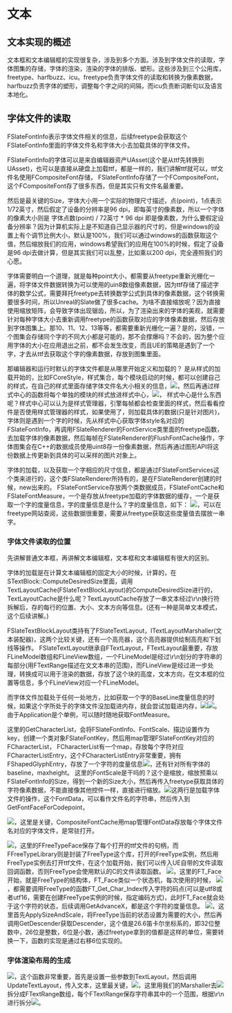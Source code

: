 # 文本

## 文本实现的概述
文本框和文本编辑框的实现很复杂，涉及到多个方面。涉及到字体文件的读取，字体图集的存储，字体的渲染，渲染的字体的排版、塑形。这些涉及到三个公用库，freetype、harfbuzz、icu。freetype负责字体文件的读取和转换为像素数据，harfbuzz负责字体的塑形，调整每个字之间的间隔，而icu负责断词断句以及语言本地化。

## 字体文件的读取
FSlateFontInfo表示字体文件相关的信息，后续freetype会获取这个FSlateFontInfo里面的字体文件名和字体大小去加载具体的字体文件。

FSlateFontInfo的字体可以是来自编辑器资产UAsset(这个是从ttf先转换到UAsset)，也可以是直接从硬盘上加载ttf，都是一样的，我们讲解ttf就可以，ttf文件名使用FCompositeFont存储，
FSlateFontInfo存储了一个FCompositeFont，这个FCompositeFont存了很多东西，但是其实只有文件名最重要。

然后是最关键的Size，字体大小用一个实际的物理尺寸描述，点(point)，1点表示1/72英寸，然后假定了设备的分辨率是96 dpi，即每英寸的像素数，所以一个字体的像素大小则是
字体点数(point) / 72英寸 * 96 dpi 即是像素数，为什么要假定设备分辨率？因为计算机实际上是不知道自己显示器的尺寸的，但是windows的设置上有个调节比例大小，默认是100%，我们可以通过windows的函数获取这个值，然后缩放我们的应用，windows希望我们的应用在100%的时候，假定了设备是96 dpi去做计算，但是其实我们可以乱整，比如乘以200 dpi，完全遵照我们的心愿。

字体需要明白一个道理，就是每种point大小，都需要从freetype重新光栅化一遍，将字体文件数据转换为可以使用的uin8数组像素数据，因为ttf存储了描述字体的数学公式，需要拜托freetype去转换数学公式到具体的像素数据，这个转换需要很多时间，所以Unreal的Slate做了很多cache。为啥不直接缩放呢？因为直接使用缩放矩阵，会导致字体出现锯齿，所以，为了渲染出来的字体的美观，就需要针对每种字体大小去重新调用freetype的函数获取对应的字体像素数据，然后存放到字体图集上。那10、11、12、13等等，都需要重新光栅化一遍？是的，没错，一个图集会存储同个字的不同大小都是可能的，那不会撑爆吗？不会的，因为整个应用字体的大小在应用退出之前，都不会发生改变，而且UE的策略是遇到了一个字，才去从ttf去获取这个字的像素数据，存放到图集里面。

那编辑器和运行时默认的字体文件都是从哪里开始定义和加载的？
是从样式的加载开始的，比如FCoreStyle，样式集合，每个模块启动的时候，都可以创建自己的样式，在自己的样式里面存储字体文件名大小相关的信息，![](_static/Image/Slate/FSlateFontInfo.png)，然后再通过样式中心的函数将每个单独的模块的样式放进样式中心，![](_static/Image/Slate/FSlateStyleRegistry.png)，
样式中心是什么东西呢？样式中心可以认为是样式管理器，引擎每帧都会检查里面的样式，然后看看控件是否使用样式管理器的样式，如果使用了，则加载具体的数据(只是针对图片)，字体则是遇到一个字的时候，先从样式中心获取字体style名对应的FSlateFontInfo，再调用FSlateRenderer的FontService类里面的freetype函数，去加载字体的像素数据，然后每帧在FSlateRenderer的FlushFontCache操作，字体图集会在C++的数据成员使用uint8存一份像素数据，然后再通过图形API将这份数据上传更新到具体的可以采样的图片对象上。

字体的加载，以及获取一个字相应的尺寸信息，都是通过FSlateFontServices这个类来进行的，这个类FSlateRenderer所持有的，是在FSlateRenderer创建的时候，new出来的。
FSlateFontService存放两个类数据成员，FSlateFontCache和FSlateFontMeasure，一个是存放从freetype加载的字体数据的缓存，一个是获取一个字的度量信息，字的度量信息是什么？字的度量信息，如下：
![](_static/Image/Slate/Font.png)，可以在freetype网站查阅，这些数据很重要，需要从freetype获取这些度量值去摆放一串字。


### 字体文件读取的位置
先讲解普通文本框，再讲解文本编辑框，文本框和文本编辑框有很大的区别。

字体的加载是在计算文本编辑框的固定大小的时候，计算的，在STextBlock::ComputeDesiredSize里面，调用TextLayoutCache(FSlateTextBlockLayout)的ComputeDesiredSize进行的，TextLayoutCache是什么呢？TextLayoutCache存放了一串文本经过\r\n换行符拆解后，存的每行的位置、大小、文本方向等信息。(还有一种是简单文本模式，这个后续讲解。)

FSlateTextBlockLayout类持有了FSlateTextLayout，ITextLayoutMarshaller(文本装配器)，这两个比较关键，还有一个高亮器，这个高亮器提供绘制高亮和下划线等操作。
FSlateTextLayout继承自FTextLayout，FTextLayout最重要，存放FLineModel数组和FLineView数组，一个FLineModel是经过\r\n划分的字符串的每部分(用FTextRange描述在文文本串的范围)，而FLineView是经过进一步处理，转换成可以用于渲染的数据，存放了这个块的高度，文本方向，在文本框的位置等信息，多个FLineView对应一个FLineModel。

而字体文件加载处于任何一处地方，比如获取一个字的BaseLine度量信息的时候，如果这个字所处于的字体文件没加载进内存，就会尝试加载进内存，![](_static/Image/Slate/GetBaseline2.png)![](_static/Image/Slate/GetBaseline.png)。由于Application是个单例，可以随时随地获取FontMeasure。

这里的GetCharacterList，会将FSlateFontInfo、FontScale、描边设置作为key，创建一个类对象FSlateFontKey，然后用map管理FSlateFontKey对应的FCharacterList，
FCharacterList有一个map，存放每个字符对应FCharacterListEntry，这个FCharacterListEntry非常重要，拥有FShapedGlyphEntry，存放了一个字符的度量信息![](_static/Image/Slate/Metrics.png)，还有针对所有字体的baseline，maxheight。
这里的FontScale是干吗的？这个是缩放，缩放预乘以FSlateFontInfo的Size，得到一个新的Size大小，然后再传入freetype获取具体的字符像素数据，不能直接像其他控件一样，直接进行缩放。![](_static/Image/Slate/LoadFontFile.png)这两行是加载字体文件的操作，这个FontData，可以看作文件名的字符串，然后传入到GetFontFaceForCodepoint，

![](_static/Image/Slate/LoadFontFile2.png)，这里是关键，CompositeFontCache用map管理FontData存放每个字体文件名对应的字体文件，是常驻打开。

![](_static/Image/Slate/LoadFontFile3.png)，这里的FFreeTypeFace保存了每个打开的ttf文件的句柄，而FFreeTypeLibrary则是封装了FreeType这个库，打开的FreeType实例，然后用FreeType实例去打开ttf文件，在这个加载开始，我们可以传入UE自带的文件读取回调函数，否则FreeType会使用默认的C的文件读取函数。
![](_static/Image/Slate/LoadFontFile4.png)，这里的FT_Face开始，就是FreeType的结构体，FT_Face类似一个状态机，每次使用的时候，
![](_static/Image/Slate/LoadFontFile5.png)，都需要调用FreeType的函数FT_Get_Char_Index传入字符的码点(可以是utf8或者utf16，需要在创建FreeType实例的时候，指定编码方式)，此时FT_Face就会处于这个字符的状态，后续调用GetAdvanceX，都是这个字符的度量信息。
![](_static/Image/Slate/LoadFontFile6.png)，这里首先ApplySizeAndScale，将FreeType当前的状态设置为需要的大小，然后再调用GetDescender获取Descender，这个值是26.6笛卡尔坐标系的，即32位整数中，26位是整数，6位是小数，通过freetype拿到的值都是这样的单位，需要转换一下，函数的实现是通过右移6位实现的。


### 字体渲染布局的生成
![](_static/Image/Slate/FontLayout.png)，这个函数非常重要，首先是设置一些参数到TextLayout，然后调用UpdateTextLayout，传入文本，这里最关键，![](_static/Image/Slate/FontLayout2.png)，这里用我们的Marshaller去![](_static/Image/Slate/FontLayout3.png)拆分成FTextRange数组，每个FTextRange保存字符串其中的一个范围，根据\r\n进行拆分![](_static/Image/Slate/FontLayout4.png)。
